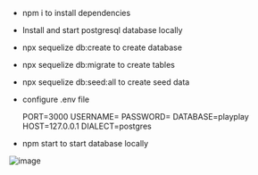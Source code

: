 
* npm i to install dependencies
* Install and start postgresql database locally
* npx sequelize db:create to create database
* npx sequelize db:migrate to create tables
* npx sequelize db:seed:all to create seed data

* configure .env file

  PORT=3000
  USERNAME=<username>
  PASSWORD=<db password>
  DATABASE=playplay
  HOST=127.0.0.1
  DIALECT=postgres

* npm start to start database locally
 
![image](https://github.com/samsonsim2/playplay-backend/assets/106437135/79312f99-496c-43b1-a2c2-8356023592e0)
